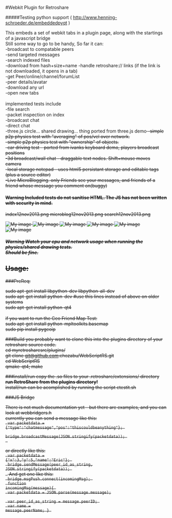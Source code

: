 #Webkit Plugin for Retroshare

#####Testing python support ( http://www.henning-schroeder.de/embeddedpyqt )

This embeds a set of webkit tabs in a plugin page, along with the startings of a javascript bridge<br>
Still some way to go to be handy, So far it can:<br>
-broadcast to compatable peers<br>
-send targeted messages<br>
-search indexed files<br>
-download from hash+size+name
-handle retroshare:// links (if the link is not downloaded, it opens in a tab)<br>
-get Peer/online/channel/forumList<br>
-peer details/avatar<br>
-download any url<br>
-open new tabs<br>
<br>
implemented tests include<br>
-file search<br>
-packet inspection on index<br>
-broadcast chat<br>
-direct chat<br>
-three.js circle... shared drawing... thing ported from three.js demo<s br>
-simple p2p physics test with "averaging" of pos/vel over network.<br/>
-simple p2p physics test with "ownership" of objects.<br/>
-car driving test - ported from ivanks keyboard demo, players broadcast positions<br/>
-3d broadcast/wall chat - draggable text nodes. Shift+mouse moves camera<br/>
-local storage notepad - uses html5 persistant storage and editable tags (plus a source editor)<br/>
-Live MicroBlogging. only Friends see your messages, and friends of a friend whose message you comment on(buggy)<br/>



#### Warning Included tests do not sanitise HTML. The JS has not been written with security in mind.
index12nov2013.png  microblog12nov2013.png  search12nov2013.png

![My image](http://chozabu.net/stuff/microblog12nov2013.png)
![My image](http://chozabu.net/stuff/search12nov2013.png)
![My image](http://chozabu.net/stuff/index12nov2013.png)
![My image](http://chozabu.net/stuff/WebScriptRS.png)
![My image](http://chozabu.net/stuff/WebScriptRS1.png)
![My image](http://chozabu.net/stuff/WebScriptRS2.png)

##### Warning Watch your cpu and network usage when running the physics/shared drawing tests.<br> Should be fine.

## Usage:

###PreReq:

sudo apt-get install libpython-dev libpython-all-dev<br>
sudo apt-get install python-dev #use this lines instead of above on older systems<br>
sudo apt-get install python-qt4<br>
<br>
if you want to run the Geo Friend Map Test:<br>
sudo apt-get install python-mpltoolkits.basemap<br>
sudo pip install pygeoip<br>

###Build
you probably want to clone this into the plugins directory of your retroshare source code.<br>
cd myretrosharesrc/plugins/ <br>
git clone git@github.com:chozabu/WebScriptRS.git<br>
cd WebScriptRS<br>
qmake-qt4; make<br>

###install/run
copy the .so files to your .retroshare/extensions/ directory<br>
**run RetroShare from the plugins directory!**<br>
install/run can be acomplished by running the script ctestit.sh<br>

###JS Bridge

There is not much documentation yet - but there are examples, and you can look at webbridgers.h <br>
currently you can send a message like this: <br>
<code>
var packetdata = {"type":"chatmessage","pos":"thiscouldbeanything"}; <br>
bridge.broadcastMessage(JSON.stringify(packetdata)); <br>
</code>

or directly like this: <br>
<code>
var packetdata = {"x":3,"y":5,"name":"Eric"}; <br>
bridge.sendMessage(peer_id_as_string, JSON.stringify(packetdata)); <br>
</code>
And get one like this: <br>
<code>
bridge.msgPush.connect(incomingMsg); <br>
function incomingMsg(message){ <br>
  var packetdata = JSON.parse(message.message); <br>
  var peer_id_as_string = message.peerID; <br>
  var name = message.peerName;
}
</code>
